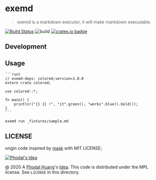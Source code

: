 # exemd

> exemd is a markdown executor, it will make markdown executable. 

[![Build Status](https://travis-ci.org/phodal/exemd.svg?branch=master)](https://travis-ci.org/phodal/exemd)
![build](https://github.com/phodal/exemd/workflows/build/badge.svg)
[![crates.io badge](https://img.shields.io/crates/v/exemd.svg)](https://crates.io/crates/exemd)<br/>

## Development

## Usage

````
```rust
// exemd-deps: colored;version=1.8.0 
extern crate colored;

use colored::*;

fn main() {
    println!("{} {} !", "it".green(), "works".blue().bold());
}
```
````

```bash
exemd run _fixtures/sample.md
```

## LICENSE

origin code inspired by [mask](https://github.com/jakedeichert/mask) with MIT LICENSE;

[![Phodal's Idea](http://brand.phodal.com/shields/idea-small.svg)](http://ideas.phodal.com/)

@ 2020 A [Phodal Huang](https://www.phodal.com)'s [Idea](http://github.com/phodal/ideas).  This code is distributed under the MPL license. See `LICENSE` in this directory.
